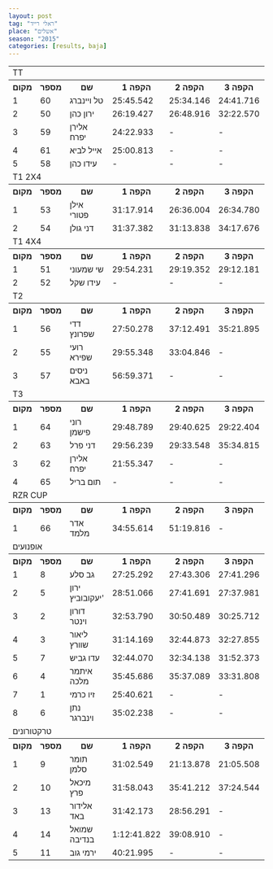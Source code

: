 ```yaml
---
layout: post
tag: "ראלי רייד"
place: "אשלים"
season: "2015"
categories: [results, baja]
---
```


<table class="line_color">


<tr><td colspan="99" class="title_font">TT</td></tr>

<tr class="rnkh_bkcolor">
    <th class="rnkh_font">מקום</th>
    <th class="rnkh_font">מספר</th>
    <th class="rnkh_font">שם</th>
    <th class="rnkh_font">הקפה 1</th>
    <th class="rnkh_font">הקפה 2</th>
    <th class="rnkh_font">הקפה 3</th>
    <th class="rnkh_font">זמן</th>
    <th class="rnkh_font">פער</th>
</tr>


<tr class="rnk_bkcolor">
    <td class="rnk_font">1</td>
    <td class="rnk_font">60</td>
    <td class="rnk_font">טל  ויינברג</td>
    <td class="rnk_font">25:45.542</td>
    <td class="rnk_font">25:34.146</td>
    <td class="rnk_font">24:41.716</td>
    <td class="rnk_font">1:16:01.404</td>
    <td class="rnk_font">-</td>
</tr>
<tr class="rnk_bkcolor">
    <td class="rnk_font">2</td>
    <td class="rnk_font">50</td>
    <td class="rnk_font">ירון  כהן</td>
    <td class="rnk_font">26:19.427</td>
    <td class="rnk_font">26:48.916</td>
    <td class="rnk_font">32:22.570</td>
    <td class="rnk_font">1:25:30.913</td>
    <td class="rnk_font">9:29.509</td>
</tr>
<tr class="rnk_bkcolor">
    <td class="rnk_font">3</td>
    <td class="rnk_font">59</td>
    <td class="rnk_font">אלירן  יפרח</td>
    <td class="rnk_font">24:22.933</td>
    <td class="rnk_font">-</td>
    <td class="rnk_font">-</td>
    <td class="rnk_font">24:22.933</td>
    <td class="rnk_font">2 הקפות</td>
</tr>
<tr class="rnk_bkcolor">
    <td class="rnk_font">4</td>
    <td class="rnk_font">61</td>
    <td class="rnk_font">אייל  לביא</td>
    <td class="rnk_font">25:00.813</td>
    <td class="rnk_font">-</td>
    <td class="rnk_font">-</td>
    <td class="rnk_font">25:00.813</td>
    <td class="rnk_font">2 הקפות</td>
</tr>
<tr class="rnk_bkcolor">
    <td class="rnk_font">5</td>
    <td class="rnk_font">58</td>
    <td class="rnk_font">עידו  כהן</td>
    <td class="rnk_font">-</td>
    <td class="rnk_font">-</td>
    <td class="rnk_font">-</td>
    <td class="rnk_font">-</td>
    <td class="rnk_font">-</td>
</tr>



<tr><td colspan="99" class="title_font">T1 2X4</td></tr>

<tr class="rnkh_bkcolor">
    <th class="rnkh_font">מקום</th>
    <th class="rnkh_font">מספר</th>
    <th class="rnkh_font">שם</th>
    <th class="rnkh_font">הקפה 1</th>
    <th class="rnkh_font">הקפה 2</th>
    <th class="rnkh_font">הקפה 3</th>
    <th class="rnkh_font">זמן</th>
    <th class="rnkh_font">פער</th>
</tr>

<tr class="rnk_bkcolor">
    <td class="rnk_font">1</td>
    <td class="rnk_font">53</td>
    <td class="rnk_font">אילן  פטורי</td>
    <td class="rnk_font">31:17.914</td>
    <td class="rnk_font">26:36.004</td>
    <td class="rnk_font">26:34.780</td>
    <td class="rnk_font">1:24:28.698</td>
    <td class="rnk_font">-</td>
</tr>
<tr class="rnk_bkcolor">
    <td class="rnk_font">2</td>
    <td class="rnk_font">54</td>
    <td class="rnk_font">דני  גולן</td>
    <td class="rnk_font">31:37.382</td>
    <td class="rnk_font">31:13.838</td>
    <td class="rnk_font">34:17.676</td>
    <td class="rnk_font">1:37:08.896</td>
    <td class="rnk_font">12:40.198</td>
</tr>


<tr><td colspan="99" class="title_font">T1 4X4</td></tr>

<tr class="rnkh_bkcolor">
    <th class="rnkh_font">מקום</th>
    <th class="rnkh_font">מספר</th>
    <th class="rnkh_font">שם</th>
    <th class="rnkh_font">הקפה 1</th>
    <th class="rnkh_font">הקפה 2</th>
    <th class="rnkh_font">הקפה 3</th>
    <th class="rnkh_font">זמן</th>
    <th class="rnkh_font">פער</th>
</tr>

<tr class="rnk_bkcolor">
    <td class="rnk_font">1</td>
    <td class="rnk_font">51</td>
    <td class="rnk_font">שי  שמעוני</td>
    <td class="rnk_font">29:54.231</td>
    <td class="rnk_font">29:19.352</td>
    <td class="rnk_font">29:12.181</td>
    <td class="rnk_font">1:28:25.764</td>
    <td class="rnk_font">-</td>
</tr>
<tr class="rnk_bkcolor">
    <td class="rnk_font">2</td>
    <td class="rnk_font">52</td>
    <td class="rnk_font">עידו  שקל</td>
    <td class="rnk_font">-</td>
    <td class="rnk_font">-</td>
    <td class="rnk_font">-</td>
    <td class="rnk_font">-</td>
    <td class="rnk_font">3 הקפות</td>
</tr>


<tr><td colspan="99" class="title_font">T2</td></tr>

<tr class="rnkh_bkcolor">
    <th class="rnkh_font">מקום</th>
    <th class="rnkh_font">מספר</th>
    <th class="rnkh_font">שם</th>
    <th class="rnkh_font">הקפה 1</th>
    <th class="rnkh_font">הקפה 2</th>
    <th class="rnkh_font">הקפה 3</th>
    <th class="rnkh_font">זמן</th>
    <th class="rnkh_font">פער</th>
</tr>

<tr class="rnk_bkcolor">
    <td class="rnk_font">1</td>
    <td class="rnk_font">56</td>
    <td class="rnk_font">דדי  שפרונץ</td>
    <td class="rnk_font">27:50.278</td>
    <td class="rnk_font">37:12.491</td>
    <td class="rnk_font">35:21.895</td>
    <td class="rnk_font">1:40:24.664</td>
    <td class="rnk_font">-</td>
</tr>
<tr class="rnk_bkcolor">
    <td class="rnk_font">2</td>
    <td class="rnk_font">55</td>
    <td class="rnk_font">רועי  שפירא</td>
    <td class="rnk_font">29:55.348</td>
    <td class="rnk_font">33:04.846</td>
    <td class="rnk_font">-</td>
    <td class="rnk_font">1:03:00.194</td>
    <td class="rnk_font">1 הקפה</td>
</tr>
<tr class="rnk_bkcolor">
    <td class="rnk_font">3</td>
    <td class="rnk_font">57</td>
    <td class="rnk_font">ניסים  באבא</td>
    <td class="rnk_font">56:59.371</td>
    <td class="rnk_font">-</td>
    <td class="rnk_font">-</td>
    <td class="rnk_font">56:59.371</td>
    <td class="rnk_font">2 הקפות</td>
</tr>


<tr><td colspan="99" class="title_font">T3</td></tr>

<tr class="rnkh_bkcolor">
    <th class="rnkh_font">מקום</th>
    <th class="rnkh_font">מספר</th>
    <th class="rnkh_font">שם</th>
    <th class="rnkh_font">הקפה 1</th>
    <th class="rnkh_font">הקפה 2</th>
    <th class="rnkh_font">הקפה 3</th>
    <th class="rnkh_font">זמן</th>
    <th class="rnkh_font">פער</th>
</tr>

<tr class="rnk_bkcolor">
    <td class="rnk_font">1</td>
    <td class="rnk_font">64</td>
    <td class="rnk_font">רוני  פישמן</td>
    <td class="rnk_font">29:48.789</td>
    <td class="rnk_font">29:40.625</td>
    <td class="rnk_font">29:22.404</td>
    <td class="rnk_font">1:28:51.818</td>
    <td class="rnk_font">-</td>
</tr>
<tr class="rnk_bkcolor">
    <td class="rnk_font">2</td>
    <td class="rnk_font">63</td>
    <td class="rnk_font">דני  פרל</td>
    <td class="rnk_font">29:56.239</td>
    <td class="rnk_font">29:33.548</td>
    <td class="rnk_font">35:34.815</td>
    <td class="rnk_font">1:35:04.602</td>
    <td class="rnk_font">-</td>
</tr>

<tr class="rnk_bkcolor">
    <td class="rnk_font">3</td>
    <td class="rnk_font">62</td>
    <td class="rnk_font">אלירן  יפרח</td>
    <td class="rnk_font">21:55.347</td>
    <td class="rnk_font">-</td>
    <td class="rnk_font">-</td>
    <td class="rnk_font">21:55.347</td>
    <td class="rnk_font">2 הקפות</td>
</tr>
<tr class="rnk_bkcolor">
    <td class="rnk_font">4</td>
    <td class="rnk_font">65</td>
    <td class="rnk_font">תום  בריל</td>
    <td class="rnk_font">-</td>
    <td class="rnk_font">-</td>
    <td class="rnk_font">-</td>
    <td class="rnk_font">-</td>
    <td class="rnk_font">-</td>
</tr>

<tr><td colspan="99" class="title_font">RZR CUP</td></tr>

<tr class="rnkh_bkcolor">
    <th class="rnkh_font">מקום</th>
    <th class="rnkh_font">מספר</th>
    <th class="rnkh_font">שם</th>
    <th class="rnkh_font">הקפה 1</th>
    <th class="rnkh_font">הקפה 2</th>
    <th class="rnkh_font">הקפה 3</th>
    <th class="rnkh_font">זמן</th>
    <th class="rnkh_font">פער</th>
</tr>

<tr class="rnk_bkcolor">
    <td class="rnk_font">1</td>
    <td class="rnk_font">66</td>
    <td class="rnk_font">אדר  מלמד</td>
    <td class="rnk_font">34:55.614</td>
    <td class="rnk_font">51:19.816</td>
    <td class="rnk_font">-</td>
    <td class="rnk_font">1:26:15.430</td>
    <td class="rnk_font">-</td>
</tr>

<tr><td colspan="99" class="title_font">אופנועים</td></tr>

<tr class="rnkh_bkcolor">
    <th class="rnkh_font">מקום</th>
    <th class="rnkh_font">מספר</th>
    <th class="rnkh_font">שם</th>
    <th class="rnkh_font">הקפה 1</th>
    <th class="rnkh_font">הקפה 2</th>
    <th class="rnkh_font">הקפה 3</th>
    <th class="rnkh_font">זמן</th>
    <th class="rnkh_font">פער</th>
</tr>

<tr class="rnk_bkcolor">
    <td class="rnk_font">1</td>
    <td class="rnk_font">8</td>
    <td class="rnk_font">גב  סלע</td>
    <td class="rnk_font">27:25.292</td>
    <td class="rnk_font">27:43.306</td>
    <td class="rnk_font">27:41.296</td>
    <td class="rnk_font">1:22:49.894</td>
    <td class="rnk_font">-</td>
</tr>
<tr class="rnk_bkcolor">
    <td class="rnk_font">2</td>
    <td class="rnk_font">5</td>
    <td class="rnk_font">ירון  יעקובוביץ'</td>
    <td class="rnk_font">28:51.066</td>
    <td class="rnk_font">27:41.691</td>
    <td class="rnk_font">27:37.981</td>
    <td class="rnk_font">1:24:10.738</td>
    <td class="rnk_font">1:20.844</td>
</tr>
<tr class="rnk_bkcolor">
    <td class="rnk_font">3</td>
    <td class="rnk_font">2</td>
    <td class="rnk_font">דורון  וינטר</td>
    <td class="rnk_font">32:53.790</td>
    <td class="rnk_font">30:50.489</td>
    <td class="rnk_font">30:25.712</td>
    <td class="rnk_font">1:34:09.991</td>
    <td class="rnk_font">11:20.097</td>
</tr>
<tr class="rnk_bkcolor">
    <td class="rnk_font">4</td>
    <td class="rnk_font">3</td>
    <td class="rnk_font">ליאור  שוורץ</td>
    <td class="rnk_font">31:14.169</td>
    <td class="rnk_font">32:44.873</td>
    <td class="rnk_font">32:27.855</td>
    <td class="rnk_font">1:36:26.897</td>
    <td class="rnk_font">13:37.003</td>
</tr>
<tr class="rnk_bkcolor">
    <td class="rnk_font">5</td>
    <td class="rnk_font">7</td>
    <td class="rnk_font">עדו  גביש</td>
    <td class="rnk_font">32:44.070</td>
    <td class="rnk_font">32:34.138</td>
    <td class="rnk_font">31:52.373</td>
    <td class="rnk_font">1:37:10.581</td>
    <td class="rnk_font">14:20.687</td>
</tr>
<tr class="rnk_bkcolor">
    <td class="rnk_font">6</td>
    <td class="rnk_font">4</td>
    <td class="rnk_font">איתמר  מלכה</td>
    <td class="rnk_font">35:45.686</td>
    <td class="rnk_font">35:37.089</td>
    <td class="rnk_font">33:31.808</td>
    <td class="rnk_font">1:44:54.583</td>
    <td class="rnk_font">22:04.689</td>
</tr>
<tr class="rnk_bkcolor">
    <td class="rnk_font">7</td>
    <td class="rnk_font">1</td>
    <td class="rnk_font">זיו  כרמי</td>
    <td class="rnk_font">25:40.621</td>
    <td class="rnk_font">-</td>
    <td class="rnk_font">-</td>
    <td class="rnk_font">25:40.621</td>
    <td class="rnk_font">2 הקפות</td>
</tr>
<tr class="rnk_bkcolor">
    <td class="rnk_font">8</td>
    <td class="rnk_font">6</td>
    <td class="rnk_font">נתן  וינברגר</td>
    <td class="rnk_font">35:02.238</td>
    <td class="rnk_font">-</td>
    <td class="rnk_font">-</td>
    <td class="rnk_font">35:02.238</td>
    <td class="rnk_font">2 הקפות</td>
</tr>


<tr><td colspan="99" class="title_font">טרקטורונים</td></tr>

<tr class="rnkh_bkcolor">
    <th class="rnkh_font">מקום</th>
    <th class="rnkh_font">מספר</th>
    <th class="rnkh_font">שם</th>
    <th class="rnkh_font">הקפה 1</th>
    <th class="rnkh_font">הקפה 2</th>
    <th class="rnkh_font">הקפה 3</th>
    <th class="rnkh_font">זמן</th>
    <th class="rnkh_font">פער</th>
</tr>


<tr class="rnk_bkcolor">
    <td class="rnk_font">1</td>
    <td class="rnk_font">9</td>
    <td class="rnk_font">תומר  סלמן</td>
    <td class="rnk_font">31:02.549</td>
    <td class="rnk_font">21:13.878</td>
    <td class="rnk_font">21:05.508</td>
    <td class="rnk_font">1:13:21.935</td>
    <td class="rnk_font">-</td>
</tr>
<tr class="rnk_bkcolor">
    <td class="rnk_font">2</td>
    <td class="rnk_font">10</td>
    <td class="rnk_font">מיכאל  פרץ</td>
    <td class="rnk_font">31:58.043</td>
    <td class="rnk_font">35:41.212</td>
    <td class="rnk_font">37:24.544</td>
    <td class="rnk_font">1:45:03.799</td>
    <td class="rnk_font">31:41.864</td>
</tr>
<tr class="rnk_bkcolor">
    <td class="rnk_font">3</td>
    <td class="rnk_font">13</td>
    <td class="rnk_font">אלידור באד</td>
    <td class="rnk_font">31:42.173</td>
    <td class="rnk_font">28:56.291</td>
    <td class="rnk_font">-</td>
    <td class="rnk_font">1:00:38.464</td>
    <td class="rnk_font">1 הקפה</td>
</tr>
<tr class="rnk_bkcolor">
    <td class="rnk_font">4</td>
    <td class="rnk_font">14</td>
    <td class="rnk_font">שמואל  בנדיבה</td>
    <td class="rnk_font">1:12:41.822</td>
    <td class="rnk_font">39:08.910</td>
    <td class="rnk_font">-</td>
    <td class="rnk_font">1:51:50.732</td>
    <td class="rnk_font">1 הקפה</td>
</tr>
<tr class="rnk_bkcolor">
    <td class="rnk_font">5</td>
    <td class="rnk_font">11</td>
    <td class="rnk_font">ירמי  גוב</td>
    <td class="rnk_font">40:21.995</td>
    <td class="rnk_font">-</td>
    <td class="rnk_font">-</td>
    <td class="rnk_font">40:21.995</td>
    <td class="rnk_font">2 הקפות</td>
</tr>

</table>
